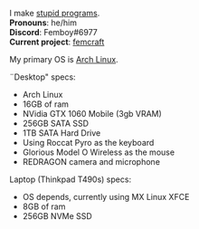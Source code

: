 I make [stupid programs](https://github.com/greysoh/random-projects).  
**Pronouns**: he/him  
**Discord**: Femboy#6977  
**Current project**: [femcraft](https://github.com/greysoh/femcraft)

My primary OS is [Arch Linux](https://archlinux.org).  
  
¨Desktop" specs:
* Arch Linux
* 16GB of ram
* NVidia GTX 1060 Mobile (3gb VRAM)
* 256GB SATA SSD
* 1TB SATA Hard Drive
* Using Roccat Pyro as the keyboard
* Glorious Model O Wireless as the mouse
* REDRAGON camera and microphone  
  
Laptop (Thinkpad T490s) specs:
* OS depends, currently using MX Linux XFCE
* 8GB of ram 
* 256GB NVMe SSD